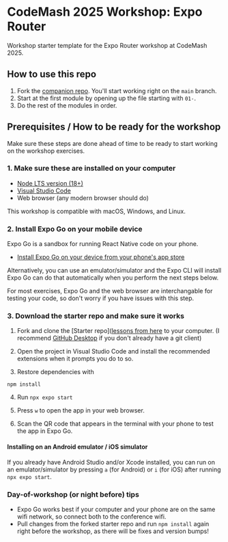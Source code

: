 # CodeMash 2025 Workshop: Expo Router
Workshop starter template for the Expo Router workshop at CodeMash 2025.
## How to use this repo

1. Fork the [companion repo](https://github.com/keith-kurak/expo-router-codemash-2025-starter). You'll start working right on the `main` branch.
2. Start at the first module by opening up the file starting with `01-`.
3. Do the rest of the modules in order.

## Prerequisites / How to be ready for the workshop
Make sure these steps are done ahead of time to be ready to start working on the workshop exercises.

### 1. Make sure these are installed on your computer
- [Node LTS version (18+)](https://nodejs.org/en)
- [Visual Studio Code](https://code.visualstudio.com/)
- Web browser (any modern browser should do)

This workshop is compatible with macOS, Windows, and Linux.

### 2. Install Expo Go on your mobile device
Expo Go is a sandbox for running React Native code on your phone.

- [Install Expo Go on your device from your phone's app store](https://expo.dev/go)

Alternatively, you can use an emulator/simulator and the Expo CLI will install Expo Go can do that automatically when you perform the next steps below.

For most exercises, Expo Go and the web browser are interchangable for testing your code, so don't worry if you have issues with this step.

### 3. Download the starter repo and make sure it works
1. Fork and clone the [Starter repo]([lessons from here](https://github.com/keith-kurak/expo-router-codemash-2025-starter) to your computer. (I recommend [GitHub Desktop](https://desktop.github.com/download/) if you don't already have a git client)

2. Open the project in Visual Studio Code and install the recommended extensions when it prompts you do to so.

3. Restore dependencies with

```npm install```

4. Run `npx expo start`

5. Press `w` to open the app in your web browser.

6. Scan the QR code that appears in the terminal with your phone to test the app in Expo Go.

#### Installing on an Android emulator / iOS simulator
If you already have Android Studio and/or Xcode installed, you can run on an emulator/simulator by pressing `a` (for Android) or `i` (for iOS) after running `npx expo start`.

### Day-of-workshop (or night before) tips
- Expo Go works best if your computer and your phone are on the same wifi network, so connect both to the conference wifi.
- Pull changes from the forked starter repo and run `npm install` again right before the workshop, as there will be fixes and version bumps!
